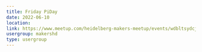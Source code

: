 ```yaml
---
title: Friday PiDay
date: 2022-06-10
location: 
link: https://www.meetup.com/heidelberg-makers-meetup/events/wdbltsydcjbnb/
usergroup: makershd
type: usergroup
---
```

